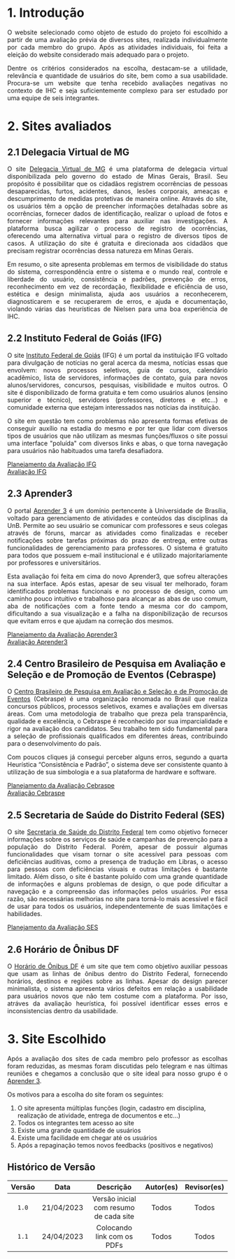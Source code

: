 # 1. Introdução

<p align = "justify">
O website selecionado como objeto de estudo do projeto foi escolhido a partir de uma avaliação prévia de diversos sites, realizada individualmente por cada membro do grupo. Após as atividades individuais, foi feita a eleição do website considerado mais adequado para o projeto.
</p>
<p align = "justify">
Dentre os critérios considerados na escolha, destacam-se a utilidade, relevância e quantidade de usuários do site, bem como a sua usabilidade. Procura-se um website que tenha recebido avaliações negativas no contexto de IHC e seja suficientemente complexo para ser estudado por uma equipe de seis integrantes.
</p>

# 2. Sites avaliados

## 2.1 Delegacia Virtual de MG
<p align="justify">
O site <a href="https://delegaciavirtual.sids.mg.gov.br/sxgn/">Delegacia Virtual de MG</a> é uma plataforma de delegacia virtual disponibilizada pelo governo do estado de Minas Gerais, Brasil. Seu propósito é possibilitar que os cidadãos registrem ocorrências de pessoas desaparecidas, furtos, acidentes, danos, lesões corporais, ameaças e descumprimento de medidas protetivas de maneira online. Através do site, os usuários têm a opção de preencher informações detalhadas sobre as ocorrências, fornecer dados de identificação, realizar o upload de fotos e fornecer informações relevantes para auxiliar nas investigações. A plataforma busca agilizar o processo de registro de ocorrências, oferecendo uma alternativa virtual para o registro de diversos tipos de casos. A utilização do site é gratuita e direcionada aos cidadãos que precisam registrar ocorrências dessa natureza em Minas Gerais.
</p>
<p align="justify">
Em resumo, o site apresenta problemas em termos de visibilidade do status do sistema, correspondência entre o sistema e o mundo real, controle e liberdade do usuário, consistência e padrões, prevenção de erros, reconhecimento em vez de recordação, flexibilidade e eficiência de uso, estética e design minimalista, ajuda aos usuários a reconhecerem, diagnosticarem e se recuperarem de erros, e ajuda e documentação, violando várias das heurísticas de Nielsen para uma boa experiência de IHC.
</p>

## 2.2 Instituto Federal de Goiás (IFG)
<p align="justify">
O site <a href="https://www.ifg.edu.br/">Instituto Federal de Goiás</a> (IFG) é um portal da instituição IFG voltado para divulgação de notícias no geral acerca da mesma, notícias essas que envolvem: novos processos seletivos, guia de cursos, calendário acadêmico, lista de servidores, informações de contato, guia para novos alunos/servidores, concursos, pesquisas, visibilidade e muitos outros. O site é disponibilizado de forma gratuita e tem como usuários alunos (ensino superior e técnico), servidores (professores, diretores e etc...) e comunidade externa que estejam interessados nas notícias da instituição.
</p>
<p align="justify">
O site em questão tem como problemas não apresenta formas efetivas de conseguir auxílio na estadia do mesmo e por ter que lidar com diversos tipos de usuários que não utilizam as mesmas funções/fluxos o site possui uma interface "poluída" com diversos links e abas, o que torna navegação para usuários não habituados uma tarefa desafiadora. 
</p>
<a href="https://github.com/Interacao-Humano-Computador/2023.1-Grupo07/blob/main/docs/assets/sites/PlanejamentoVitorBorges.pdf">Planejamento da Avaliação IFG</a><br>
<a href="https://github.com/Interacao-Humano-Computador/2023.1-Grupo07/blob/main/docs/assets/sites/Avalia%C3%A7%C3%A3oVitorBorges.pdf">Avaliação IFG</a>

## 2.3 Aprender3 
<p align="justify">
O portal <a href="https://aprender3.unb.br/">Aprender 3</a> é um domínio pertencente à Universidade de Brasília, voltado para gerenciamento de atividades e conteúdos das disciplinas da UnB. Permite ao seu usuário se comunicar com professores e seus colegas através de fóruns, marcar as atividades como finalizadas e receber notificações sobre tarefas próximas do prazo de entrega, entre outras funcionalidades de gerenciamento para professores. O sistema é gratuito para todos que possuem e-mail institucional e é utilizado majoritariamente por professores e universitários.
</p>
<p align="justify">
Esta avaliação foi feita em cima do novo Aprender3, que sofreu alterações na sua interface. Após estas, apesar de seu visual ter melhorado, foram identificados problemas funcionais e no processo de design, como um caminho pouco intuitivo e trabalhoso para alcançar as abas de uso comum, aba de notificações com a fonte tendo a mesma cor do campom, dificultando a sua visualização e a falha na disponibilização de recursos que evitam erros e que ajudam na correção dos mesmos.

<a href="">Planejamento da Avaliação Aprender3</a><br>
<a href="">Avaliação Aprender3</a>
</p>


</p>

## 2.4 Centro Brasileiro de Pesquisa em Avaliação e Seleção e de Promoção de Eventos (Cebraspe)
<p align="justify">
  O <a href="https://www.cebraspe.org.br/">Centro Brasileiro de Pesquisa em Avaliação e Seleção e de Promoção de Eventos</a> (Cebraspe)
é uma organização renomada no Brasil que realiza concursos públicos, processos seletivos,
exames e avaliações em diversas áreas. Com uma metodologia de trabalho que preza pela
transparência, qualidade e excelência, o Cebraspe é reconhecido por sua imparcialidade e rigor
na avaliação dos candidatos. Seu trabalho tem sido fundamental para a seleção de
profissionais qualificados em diferentes áreas, contribuindo para o desenvolvimento do país.
</p>
<p align="justify">
Com poucos cliques já consegui perceber alguns erros, segundo a quarta Heurística
“Consistência e Padrão”, o sistema deve ser consistente quanto à utilização de sua simbologia
e a sua plataforma de hardware e software.

<a href="https://github.com/Interacao-Humano-Computador/2023.1-Grupo07/blob/main/docs/assets/sites/PlanejamentoAnaBeatriz.pdf">Planejamento da Avaliação Cebraspe</a><br>
<a href="https://github.com/Interacao-Humano-Computador/2023.1-Grupo07/blob/main/docs/assets/sites/Avali%C3%A7%C3%A3oAnaBeatriz.pdf">Avaliação Cebraspe</a>
</p>

## 2.5 Secretaria de Saúde do Distrito Federal (SES)
<p align="justify">
  O site <a href= "https://www.saude.df.gov.br/">Secretaria de Saúde do Distrito Federal</a> tem como objetivo fornecer informações sobre os serviços de saúde e campanhas de prevenção para a população do Distrito Federal. Porém, apesar de possuir algumas funcionalidades que visam tornar o site acessível para pessoas com deficiências auditivas, como a presença de tradução em Libras, o acesso para pessoas com deficiências visuais e outras limitações é bastante limitado. Além disso, o site é bastante poluído com uma grande quantidade de informações e alguns problemas de design, o que pode dificultar a navegação e a compreensão das informações pelos usuários. Por essa razão, são necessárias melhorias no site para torná-lo mais acessível e fácil de usar para todos os usuários, independentemente de suas limitações e habilidades.

 <a href=https://github.com/Interacao-Humano-Computador/2023.1-Grupo07/blob/main/docs/assets/sites/PlanejamentoBrenoYuri.pdf>Planejamento da Avaliação SES</a>
</p>


## 2.6 Horário de Ônibus DF
<p align="justify">
O <a href="https://horariodeonibusdf.com.br/">Horário de Ônibus DF</a> é um site que tem como objetivo auxiliar pessoas que usam as linhas de ônibus dentro do Distrito Federal, fornecendo horários, destinos e regiões sobre as linhas. Apesar do design parecer minimalista, o sistema apresenta vários defeitos em relação a usabilidade para usuários novos que não tem costume com a plataforma. Por isso, atráves da avaliação heurística, foi possível identificar esses erros e inconsistencias dentro da usabilidade.
</p>

# 3. Site Escolhido
<p align="justify">Após a avaliação dos sites de cada membro pelo professor as escolhas foram reduzidas, as mesmas foram discutidas pelo telegram e nas últimas reuniões e chegamos a conclusão que o site ideal para nosso grupo é o <a href="https://aprender3.unb.br/">Aprender 3</a>.</p>
<p align="justify">Os motivos para a escolha do site foram os seguintes:</p>

1. O site apresenta múltiplas funções (login, cadastro em disciplina, realização de atividade, entrega de documentos e etc...)
2. Todos os integrantes tem acesso ao site
3. Existe uma grande quantidade de usuários
4. Existe uma facilidade em chegar até os usuários
5. Após a repaginação temos novos feedbacks (positivos e negativos)

## Histórico de Versão

|   Versão   | Data  |                      Descrição                      |    Autor(es)     |  Revisor(es)  |
| :--------: | :---: | :-------------------------------------------------: | :--------------: | :-----------: |
| `1.0` | 21/04/2023 | Versão inicial com resumo de cada site  | Todos | Todos |
| `1.1` | 24/04/2023 | Colocando link com os PDFs  | Todos | Todos |
